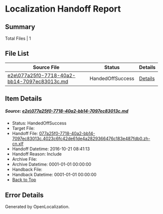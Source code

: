 # <a name='report-top'></a> Localization Handoff Report

## Summary
 Total Files | 1

## File List
 Source File | Status | Details 
 ----------- | ------ | ------- 
 [e2e\077a25f0-7718-40a2-bb14-7097ec83013c.md](https://github.com/OpenLocalizationTestOrg/ol-test0/blob/6172bade9db03d4fad62b0bbc084615fc684c887/e2e/077a25f0-7718-40a2-bb14-7097ec83013c.md) | HandedOffSuccess | [Details](#7cf58167c927524edf4236e2811e3e95113b72192)

## Item Details
##### <a name='7cf58167c927524edf4236e2811e3e95113b72192'></a> Source: [e2e\077a25f0-7718-40a2-bb14-7097ec83013c.md](https://github.com/OpenLocalizationTestOrg/ol-test0/blob/6172bade9db03d4fad62b0bbc084615fc684c887/e2e/077a25f0-7718-40a2-bb14-7097ec83013c.md)
* Status: HandedOffSuccess
* Target File: 
* Handoff File: [077a25f0-7718-40a2-bb14-7097ec83013c.4023c6fc42de61de4a2829366476c183e487fdb0.zh-cn.xlf](https://github.com/OpenLocalizationTestOrg/ol-test0-handoff/blob/5376559346324e3b28e0a1034d6ae5b1c5ae4616/ol-handoff/OpenLocalizationTestOrg/ol-test0-zhcn/shujia/ht/077a25f0-7718-40a2-bb14-7097ec83013c.4023c6fc42de61de4a2829366476c183e487fdb0.zh-cn.xlf)
* Handoff Datetime: 2016-10-21 08:41:13
* Handoff Reason: Include
* Archive File: 
* Archive Datetime: 0001-01-01 00:00:00
* Handback File: 
* Handback Datetime: 0001-01-01 00:00:00
* [Back to Top](#report-top)


## Error Details

Generated by OpenLocalization.
